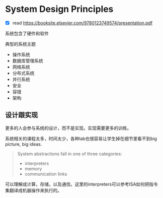 # System Design Principles

* [x] read https://booksite.elsevier.com/9780123749574/presentation.pdf

系统包含了硬件和软件

典型的系统主题
* 操作系统
* 数据库管理系统
* 网络系统
* 分布式系统
* 并行系统
* 安全
* 容错
* 架构

## 设计跟实现
更多的人会参与系统的设计，而不是实现。实现需要更多的训练。

系统相关的课程太多，时间太少，各种lab也很容易让学生掉在细节里看不到big picture, big ideas.

> System abstractions fall in one of three categories:
> - interpreters
> - memory
> - communication links

可以理解成计算，存储，以及通信。这里的interpreters可以参考ISA如何把指令集翻译成机器操作来执行的。
